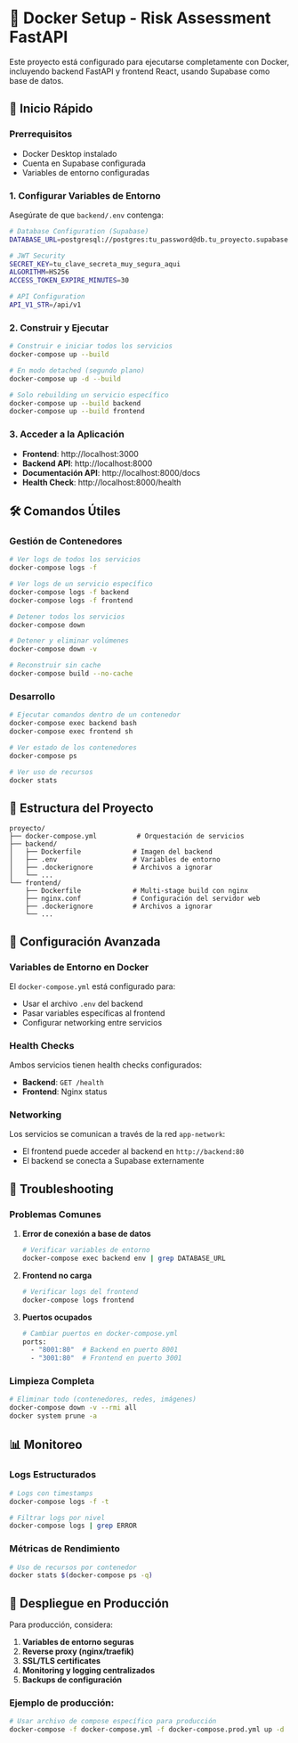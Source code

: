 # 🐳 Docker Setup - Risk Assessment FastAPI

Este proyecto está configurado para ejecutarse completamente con Docker, incluyendo backend FastAPI y frontend React, usando Supabase como base de datos.

## 🚀 Inicio Rápido

### Prerrequisitos
- Docker Desktop instalado
- Cuenta en Supabase configurada
- Variables de entorno configuradas

### 1. Configurar Variables de Entorno

Asegúrate de que `backend/.env` contenga:
```bash
# Database Configuration (Supabase)
DATABASE_URL=postgresql://postgres:tu_password@db.tu_proyecto.supabase.co:5432/postgres

# JWT Security
SECRET_KEY=tu_clave_secreta_muy_segura_aqui
ALGORITHM=HS256
ACCESS_TOKEN_EXPIRE_MINUTES=30

# API Configuration
API_V1_STR=/api/v1
```

### 2. Construir y Ejecutar

```bash
# Construir e iniciar todos los servicios
docker-compose up --build

# En modo detached (segundo plano)
docker-compose up -d --build

# Solo rebuilding un servicio específico
docker-compose up --build backend
docker-compose up --build frontend
```

### 3. Acceder a la Aplicación

- **Frontend**: http://localhost:3000
- **Backend API**: http://localhost:8000
- **Documentación API**: http://localhost:8000/docs
- **Health Check**: http://localhost:8000/health

## 🛠️ Comandos Útiles

### Gestión de Contenedores
```bash
# Ver logs de todos los servicios
docker-compose logs -f

# Ver logs de un servicio específico
docker-compose logs -f backend
docker-compose logs -f frontend

# Detener todos los servicios
docker-compose down

# Detener y eliminar volúmenes
docker-compose down -v

# Reconstruir sin cache
docker-compose build --no-cache
```

### Desarrollo
```bash
# Ejecutar comandos dentro de un contenedor
docker-compose exec backend bash
docker-compose exec frontend sh

# Ver estado de los contenedores
docker-compose ps

# Ver uso de recursos
docker stats
```

## 📁 Estructura del Proyecto

```
proyecto/
├── docker-compose.yml          # Orquestación de servicios
├── backend/
│   ├── Dockerfile             # Imagen del backend
│   ├── .env                   # Variables de entorno
│   ├── .dockerignore          # Archivos a ignorar
│   └── ...
└── frontend/
    ├── Dockerfile             # Multi-stage build con nginx
    ├── nginx.conf             # Configuración del servidor web
    ├── .dockerignore          # Archivos a ignorar
    └── ...
```

## 🔧 Configuración Avanzada

### Variables de Entorno en Docker

El `docker-compose.yml` está configurado para:
- Usar el archivo `.env` del backend
- Pasar variables específicas al frontend
- Configurar networking entre servicios

### Health Checks

Ambos servicios tienen health checks configurados:
- **Backend**: `GET /health`
- **Frontend**: Nginx status

### Networking

Los servicios se comunican a través de la red `app-network`:
- El frontend puede acceder al backend en `http://backend:80`
- El backend se conecta a Supabase externamente

## 🐛 Troubleshooting

### Problemas Comunes

1. **Error de conexión a base de datos**
   ```bash
   # Verificar variables de entorno
   docker-compose exec backend env | grep DATABASE_URL
   ```

2. **Frontend no carga**
   ```bash
   # Verificar logs del frontend
   docker-compose logs frontend
   ```

3. **Puertos ocupados**
   ```bash
   # Cambiar puertos en docker-compose.yml
   ports:
     - "8001:80"  # Backend en puerto 8001
     - "3001:80"  # Frontend en puerto 3001
   ```

### Limpieza Completa

```bash
# Eliminar todo (contenedores, redes, imágenes)
docker-compose down -v --rmi all
docker system prune -a
```

## 📊 Monitoreo

### Logs Estructurados
```bash
# Logs con timestamps
docker-compose logs -f -t

# Filtrar logs por nivel
docker-compose logs | grep ERROR
```

### Métricas de Rendimiento
```bash
# Uso de recursos por contenedor
docker stats $(docker-compose ps -q)
```

## 🚀 Despliegue en Producción

Para producción, considera:

1. **Variables de entorno seguras**
2. **Reverse proxy (nginx/traefik)**
3. **SSL/TLS certificates**
4. **Monitoring y logging centralizados**
5. **Backups de configuración**

### Ejemplo de producción:
```bash
# Usar archivo de compose específico para producción
docker-compose -f docker-compose.yml -f docker-compose.prod.yml up -d
```
